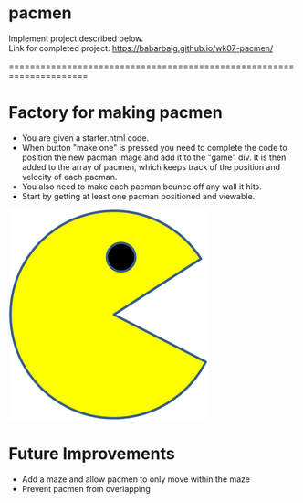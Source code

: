 # pacmen

Implement project described below.  
Link for completed project: <https://babarbaig.github.io/wk07-pacmen/>

=====================================================================

# Factory for making pacmen

* You are given a starter.html code.
* When button "make one" is pressed you need to complete the code to position the new pacman image and add it to the "game" div. It is then added to the array of pacmen, which keeps track of the position and velocity of each pacman.
* You also need to make each pacman bounce off any wall it hits. 
* Start by getting at least one pacman positioned and viewable. 

<img src="PacMan1.png">

# Future Improvements

* Add a maze and allow pacmen to only move within the maze
* Prevent pacmen from overlapping
